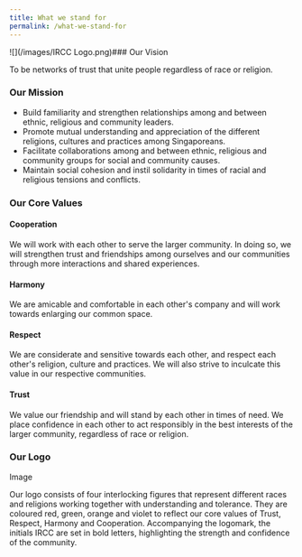 ```yaml
---
title: What we stand for
permalink: /what-we-stand-for
---
```

![](/images/IRCC Logo.png)### Our Vision

To be networks of trust that unite people regardless of race or religion.

### Our Mission

* Build familiarity and strengthen relationships among and between ethnic, religious and community leaders.
* Promote mutual understanding and appreciation of the different religions, cultures and practices among Singaporeans.
* Facilitate collaborations among and between ethnic, religious and community groups for social and community causes.
* Maintain social cohesion and instil solidarity in times of racial and religious tensions and conflicts.


### Our Core Values

#### Cooperation

We will work with each other to serve the larger community. In doing so, we will strengthen trust and friendships among ourselves and our communities through more interactions and shared experiences.

#### Harmony

We are amicable and comfortable in each other's company and will work towards enlarging our common space. 


#### Respect

We are considerate and sensitive towards each other, and respect each other's religion, culture and practices. We will also strive to inculcate this value in our respective communities.


#### Trust

We value our friendship and will stand by each other in times of need. We place confidence in each other to act responsibly in the best interests of the larger community, regardless of race or religion.

### Our Logo

Image

Our logo consists of four interlocking figures that represent different races and religions working together with understanding and tolerance. They are coloured red, green, orange and violet to reflect our core values of Trust, Respect, Harmony and Cooperation. Accompanying the logomark, the initials IRCC are set in bold letters, highlighting the strength and confidence of the community.
